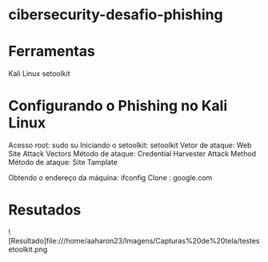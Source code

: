 # cibersecurity-desafio-phishing

# Ferramentas
Kali Linux
setoolkit

# Configurando o Phishing no Kali Linux
Acesso root: sudo su
Iniciando o setoolkit: setoolkit
Vetor de ataque: Web Site Attack Vectors
Método de ataque: Credential Harvester Attack Method
Método de ataque: Site Tamplate

Obtendo o endereço da máquina: ifconfig
Clone : google.com
# Resutados


![Resultado]file:///home/aaharon23/Imagens/Capturas%20de%20tela/testesetoolkit.png
